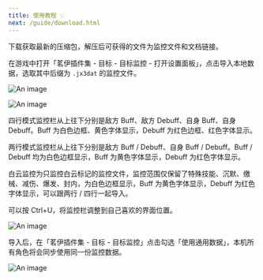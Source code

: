 ```yaml
---
title: 使用教程 💡
next: /guide/download.html
---
```


下载获取最新的压缩包，解压后可获得的文件为监控文件和文档链接。

在游戏中打开「茗伊插件集 - 目标 - 目标监控 - 打开设置面板」，点击导入本地数据，选取其中后缀为 `.jx3dat` 的监控文件。

![An image](https://gcore.jsdelivr.net/gh/dunhuixiao/LiyuTargetMon@docs/image/1.png)

![An image](https://gcore.jsdelivr.net/gh/dunhuixiao/LiyuTargetMon@docs/image/2.png)

四行模式监控栏从上往下分别是敌方 Buff、敌方 Debuff、自身 Buff、自身 Debuff。Buff 为白色边框、黄色字体显示，Debuff 为红色边框、红色字体显示。

两行模式监控栏从上往下分别是敌方 Buff / Debuff、自身 Buff / Debuff。Buff / Debuff 均为白色边框显示，Buff 为黄色字体显示，Debuff 为红色字体显示。

白云监控为只监控白云标记的监控文件，监控范围仅保留了特殊技能、沉默、缴械、减伤、爆发、封内，为白色边框显示，Buff 为黄色字体显示，Debuff 为红色字体显示，可以跟两行 / 四行一起导入。

可以按 Ctrl+U，将监控栏调整到自己喜欢的界面位置。

![An image](https://gcore.jsdelivr.net/gh/dunhuixiao/LiyuTargetMon@docs/image/3.png)

导入后，在「茗伊插件集 - 目标 - 目标监控」点击勾选「使用通用数据」，本机所有角色将会同步使用同一份监控数据。

![An image](https://gcore.jsdelivr.net/gh/dunhuixiao/LiyuTargetMon@docs/image/4.png)